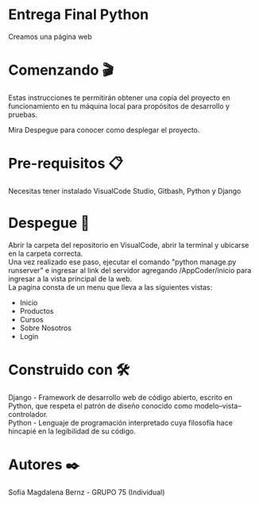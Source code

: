 # Entrega Final Python

Creamos una página web <br>

# Comenzando 🎬 <br>
Estas instrucciones te permitirán obtener una copia del proyecto en funcionamiento en tu máquina local para propósitos de desarrollo y pruebas.

Mira Despegue para conocer como desplegar el proyecto.

# Pre-requisitos 📋 <br>
Necesitas tener instalado VisualCode Studio, Gitbash, Python y Django

# Despegue 🚀 <br>
Abrir la carpeta del repositorio en VisualCode, abrir la terminal y ubicarse en la carpeta correcta. <br>
Una vez realizado ese paso, ejecutar el comando "python manage.py runserver" e ingresar al link del servidor agregando /AppCoder/inicio para ingresar a la vista principal de la web.
<br>
La pagina consta de un menu que lleva a las siguientes vistas:
  - Inicio
  - Productos
  - Cursos
  - Sobre Nosotros
  - Login

# Construido con 🛠️ <br>
Django - Framework de desarrollo web de código abierto, escrito en Python, que respeta el patrón de diseño conocido como modelo–vista–controlador. <br>
Python - Lenguaje de programación interpretado cuya filosofía hace hincapié en la legibilidad de su código.

# Autores ✒️ <br>
Sofia Magdalena Bernz - GRUPO 75 (Individual)
